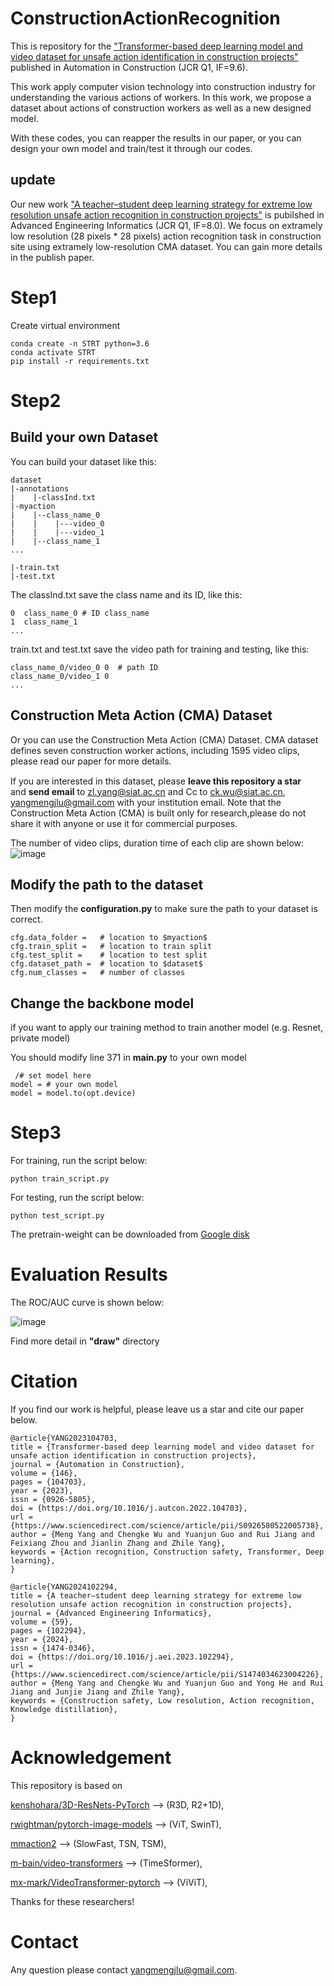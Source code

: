 # ConstructionActionRecognition

This is repository for the ["Transformer-based deep learning model and video dataset for unsafe action identification in construction projects"](https://www.sciencedirect.com/science/article/pii/S0926580522005738) published in Automation in Construction (JCR Q1, IF=9.6).

This work apply computer vision technology into construction industry for understanding the various actions of workers. In this work, we propose a dataset about actions of construction workers as well as a new designed model.

With these codes, you can reapper the results in our paper, or you can design your own model and train/test it through our codes. 


## update

Our new work ["A teacher–student deep learning strategy for extreme low resolution unsafe action recognition in construction projects"](https://www.sciencedirect.com/science/article/abs/pii/S1474034623004226) is pubilshed in Advanced Engineering Informatics (JCR Q1, IF=8.0). We focus on extramely low resolution (28 pixels * 28 pixels) action recognition task in construction site using extramely low-resolution CMA dataset. You can gain more details in the publish paper.


# Step1
Create virtual environment
```
conda create -n STRT python=3.6
conda activate STRT
pip install -r requirements.txt
```

# Step2 

## Build your own Dataset
You can build your dataset like this:
```
dataset
|-annotations
|    |-classInd.txt
|-myaction
|    |--class_name_0
|    |    |---video_0
|    |    |---video_1
|    |--class_name_1
...

|-train.txt
|-test.txt
```

The classInd.txt save the class name and its ID, like this:
```
0  class_name_0 # ID class_name
1  class_name_1
...

```

train.txt and test.txt save the video path for training and testing, like this:
```
class_name_0/video_0 0  # path ID
class_name_0/video_1 0
...
```

##  Construction Meta Action (CMA) Dataset
Or you can use the Construction Meta Action (CMA) Dataset. CMA dataset defines seven construction worker actions, including 1595 video clips, 
please read our paper for more details.

If you are interested in this dataset, please **leave this repository a star** <img src=https://github.com/S1mpleyang/ConstructionActionRecognition/blob/main/img/star.png width=15 height=15>
and **send email** to zl.yang@siat.ac.cn and Cc to ck.wu@siat.ac.cn, yangmengjlu@gmail.com with your institution email.
Note that the Construction Meta Action (CMA) is built only for research,please do not share it with anyone or use it for commercial purposes.

The number of video clips, duration time of each clip are shown below:
![image](https://github.com/S1mpleyang/ConstructionActionRecognition/blob/main/img/numofclip.png)

## Modify the path to the dataset
Then modify the **configuration.py** to make sure the path to your dataset is correct.
```
cfg.data_folder =   # location to $myaction$
cfg.train_split =   # location to train split
cfg.test_split =    # location to test split
cfg.dataset_path =  # location to $dataset$
cfg.num_classes =   # number of classes
```



## Change the backbone model
if you want to apply our training method to train another model (e.g. Resnet, private model)

You should modify line 371 in **main.py** to your own model
```
 /# set model here
model = # your own model
model = model.to(opt.device)
```


# Step3
For training, run the script below:
```
python train_script.py
```

For testing, run the script below:
```
python test_script.py
```
The pretrain-weight can be downloaded from [Google disk](https://drive.google.com/file/d/1z5nWkpQxLxXOQn-5K4eQ9riOBWqm-xkz/view?usp=share_link)

# Evaluation Results
The ROC/AUC curve is shown below:

![image](https://github.com/S1mpleyang/ConstructionActionRecognition/blob/main/img/ROC.png)

Find more detail in **"draw"** directory



# Citation
If you find our work is helpful, please leave us a star and cite our paper below.
```
@article{YANG2023104703,
title = {Transformer-based deep learning model and video dataset for unsafe action identification in construction projects},
journal = {Automation in Construction},
volume = {146},
pages = {104703},
year = {2023},
issn = {0926-5805},
doi = {https://doi.org/10.1016/j.autcon.2022.104703},
url = {https://www.sciencedirect.com/science/article/pii/S0926580522005738},
author = {Meng Yang and Chengke Wu and Yuanjun Guo and Rui Jiang and Feixiang Zhou and Jianlin Zhang and Zhile Yang},
keywords = {Action recognition, Construction safety, Transformer, Deep learning},
}

@article{YANG2024102294,
title = {A teacher–student deep learning strategy for extreme low resolution unsafe action recognition in construction projects},
journal = {Advanced Engineering Informatics},
volume = {59},
pages = {102294},
year = {2024},
issn = {1474-0346},
doi = {https://doi.org/10.1016/j.aei.2023.102294},
url = {https://www.sciencedirect.com/science/article/pii/S1474034623004226},
author = {Meng Yang and Chengke Wu and Yuanjun Guo and Yong He and Rui Jiang and Junjie Jiang and Zhile Yang},
keywords = {Construction safety, Low resolution, Action recognition, Knowledge distillation},
}
```

# Acknowledgement
This repository is based on 

[kenshohara/3D-ResNets-PyTorch](https://github.com/kenshohara/3D-ResNets-PyTorch.git) --> (R3D, R2+1D), 

[rwightman/pytorch-image-models](https://github.com/rwightman/pytorch-image-models.git) --> (ViT, SwinT),

[mmaction2](https://github.com/open-mmlab/mmaction2.git) --> (SlowFast, TSN, TSM),

[m-bain/video-transformers](https://github.com/m-bain/video-transformers) --> (TimeSformer),

[mx-mark/VideoTransformer-pytorch](https://github.com/mx-mark/VideoTransformer-pytorch) --> (ViViT),

Thanks for these researchers!

# Contact
Any question please contact yangmengjlu@gmail.com.

